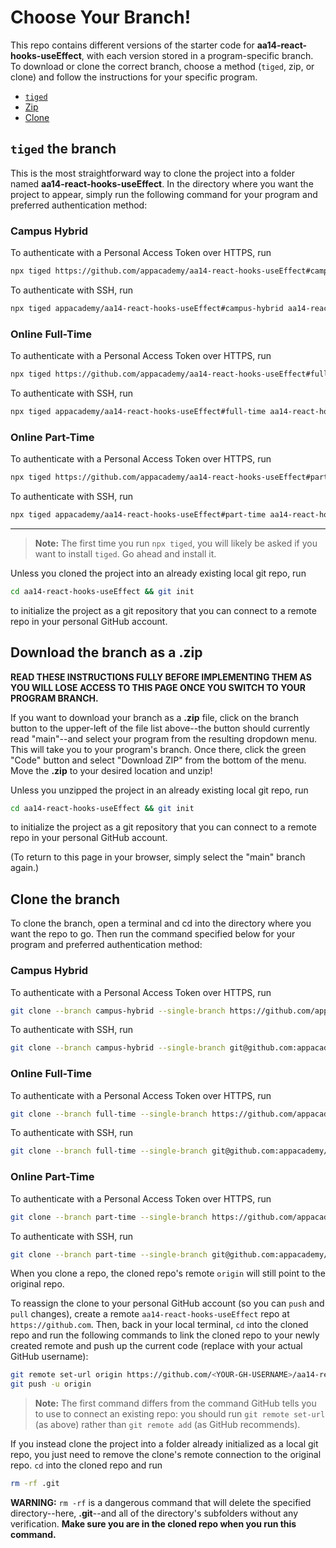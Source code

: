 # Choose Your Branch!

This repo contains different versions of the starter code for **aa14-react-hooks-useEffect**,
with each version stored in a program-specific branch. To download or clone the
correct branch, choose a method (`tiged`, zip, or clone) and follow the
instructions for your specific program.

* [`tiged`](#tiged-the-branch)
* [Zip](#download-the-branch-as-a-zip)
* [Clone](#clone-the-branch)

## `tiged` the branch

This is the most straightforward way to clone the project into a folder named
**aa14-react-hooks-useEffect**. In the directory where you want the project to appear, simply
run the following command for your program and preferred authentication method:

### Campus Hybrid

To authenticate with a Personal Access Token over HTTPS, run

```sh
npx tiged https://github.com/appacademy/aa14-react-hooks-useEffect#campus-hybrid aa14-react-hooks-useEffect
```

To authenticate with SSH, run

```sh
npx tiged appacademy/aa14-react-hooks-useEffect#campus-hybrid aa14-react-hooks-useEffect
```

### Online Full-Time

To authenticate with a Personal Access Token over HTTPS, run

```sh
npx tiged https://github.com/appacademy/aa14-react-hooks-useEffect#full-time aa14-react-hooks-useEffect
```

To authenticate with SSH, run

```sh
npx tiged appacademy/aa14-react-hooks-useEffect#full-time aa14-react-hooks-useEffect
```

### Online Part-Time

To authenticate with a Personal Access Token over HTTPS, run

```sh
npx tiged https://github.com/appacademy/aa14-react-hooks-useEffect#part-time aa14-react-hooks-useEffect
```

To authenticate with SSH, run

```sh
npx tiged appacademy/aa14-react-hooks-useEffect#part-time aa14-react-hooks-useEffect
```

-----

> **Note:** The first time you run `npx tiged`, you will likely be asked if you
> want to install `tiged`. Go ahead and install it.

Unless you cloned the project into an already existing local git repo, run

```sh
cd aa14-react-hooks-useEffect && git init
```

to initialize the project as a git repository that you can connect to a remote
repo in your personal GitHub account.

## Download the branch as a .zip

**READ THESE INSTRUCTIONS FULLY BEFORE IMPLEMENTING THEM AS YOU WILL LOSE ACCESS
TO THIS PAGE ONCE YOU SWITCH TO YOUR PROGRAM BRANCH.**

If you want to download your branch as a __.zip__ file, click on the branch
button to the upper-left of the file list above--the button should currently
read "main"--and select your program from the resulting dropdown menu. This will
take you to your program's branch. Once there, click the green "Code" button and
select "Download ZIP" from the bottom of the menu. Move the __.zip__ to your
desired location and unzip!

Unless you unzipped the project in an already existing local git repo, run

```sh
cd aa14-react-hooks-useEffect && git init
```

to initialize the project as a git repository that you can connect to a remote
repo in your personal GitHub account.

(To return to this page in your browser, simply select the "main" branch again.)

## Clone the branch

To clone the branch, open a terminal and cd into the directory where you want
the repo to go. Then run the command specified below for your program and
preferred authentication method:

### Campus Hybrid

To authenticate with a Personal Access Token over HTTPS, run

```sh
git clone --branch campus-hybrid --single-branch https://github.com/appacademy/aa14-react-hooks-useEffect.git
```

To authenticate with SSH, run

```sh
git clone --branch campus-hybrid --single-branch git@github.com:appacademy/aa14-react-hooks-useEffect.git
```

### Online Full-Time

To authenticate with a Personal Access Token over HTTPS, run

```sh
git clone --branch full-time --single-branch https://github.com/appacademy/aa14-react-hooks-useEffect.git
```

To authenticate with SSH, run

```sh
git clone --branch full-time --single-branch git@github.com:appacademy/aa14-react-hooks-useEffect.git
```

### Online Part-Time

To authenticate with a Personal Access Token over HTTPS, run

```sh
git clone --branch part-time --single-branch https://github.com/appacademy/aa14-react-hooks-useEffect.git
```

To authenticate with SSH, run

```sh
git clone --branch part-time --single-branch git@github.com:appacademy/aa14-react-hooks-useEffect.git
```

When you clone a repo, the cloned repo's remote `origin` will still point to the
original repo.

To reassign the clone to your personal GitHub account (so you can `push` and
`pull` changes), create a remote `aa14-react-hooks-useEffect` repo at `https://github.com`.
Then, back in your local terminal, `cd` into the cloned repo and run the
following commands to link the cloned repo to your newly created remote and push
up the current code (replace <YOUR-GH-USERNAME> with your actual GitHub username):

```sh
git remote set-url origin https://github.com/<YOUR-GH-USERNAME>/aa14-react-hooks-useEffect
git push -u origin
```

 > **Note:** The first command differs from the command GitHub tells you to use
 > to connect an existing repo: you should run `git remote set-url` (as above)
 > rather than `git remote add` (as GitHub recommends).

 If you instead clone the project into a folder already initialized as a local
 git repo, you just need to remove the clone's remote connection to the original
 repo. `cd` into the cloned repo and run

 ```sh
 rm -rf .git
 ```

**WARNING:** `rm -rf` is a dangerous command that will delete the specified
directory--here, __.git__--and all of the directory's subfolders without any
verification. **Make sure you are in the cloned repo when you run this
command.**
